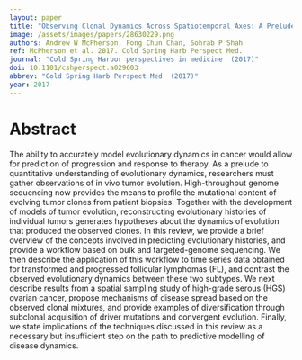 ```yaml
---
layout: paper
title: "Observing Clonal Dynamics Across Spatiotemporal Axes: A Prelude to Quantitative Fitness Models for Cancer."
image: /assets/images/papers/28630229.png
authors: Andrew W McPherson, Fong Chun Chan, Sohrab P Shah
ref: McPherson et al. 2017. Cold Spring Harb Perspect Med.
journal: "Cold Spring Harbor perspectives in medicine  (2017)"
doi: 10.1101/cshperspect.a029603
abbrev: "Cold Spring Harb Perspect Med  (2017)"
year: 2017
---
```


# Abstract

The ability to accurately model evolutionary dynamics in cancer would allow for prediction of progression and response to therapy. As a prelude to quantitative understanding of evolutionary dynamics, researchers must gather observations of in vivo tumor evolution. High-throughput genome sequencing now provides the means to profile the mutational content of evolving tumor clones from patient biopsies. Together with the development of models of tumor evolution, reconstructing evolutionary histories of individual tumors generates hypotheses about the dynamics of evolution that produced the observed clones. In this review, we provide a brief overview of the concepts involved in predicting evolutionary histories, and provide a workflow based on bulk and targeted-genome sequencing. We then describe the application of this workflow to time series data obtained for transformed and progressed follicular lymphomas (FL), and contrast the observed evolutionary dynamics between these two subtypes. We next describe results from a spatial sampling study of high-grade serous (HGS) ovarian cancer, propose mechanisms of disease spread based on the observed clonal mixtures, and provide examples of diversification through subclonal acquisition of driver mutations and convergent evolution. Finally, we state implications of the techniques discussed in this review as a necessary but insufficient step on the path to predictive modelling of disease dynamics.

